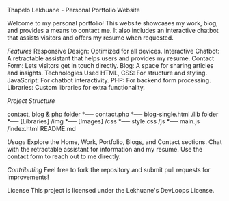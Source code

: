 Thapelo Lekhuane - Personal Portfolio Website

Welcome to my personal portfolio! This website showcases my work, blog, and provides a means to contact me. It also includes an interactive chatbot that assists visitors and offers my resume when requested.

*Features*
Responsive Design: Optimized for all devices.
Interactive Chatbot: A retractable assistant that helps users and provides my resume.
Contact Form: Lets visitors get in touch directly.
Blog: A space for sharing articles and insights.
Technologies Used
HTML, CSS: For structure and styling.
JavaScript: For chatbot interactivity.
PHP: For backend form processing.
Libraries: Custom libraries for extra functionality.


*Project Structure*

contact, blog & php folder
    *── contact.php
    *── blog-single.html
/lib folder
    *── [Libraries]
/img
    *── [Images]
/css
    *── style.css
/js
    *── main.js
/index.html
README.md

*Usage*
Explore the Home, Work, Portfolio, Blogs, and Contact sections.
Chat with the retractable assistant for information and my resume.
Use the contact form to reach out to me directly.

*Contributing*
Feel free to fork the repository and submit pull requests for improvements!

License
This project is licensed under the Lekhuane's DevLoops License.
